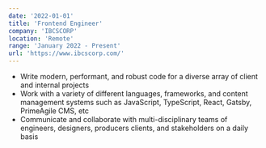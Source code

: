 ```yaml
---
date: '2022-01-01'
title: 'Frontend Engineer'
company: 'IBCSCORP'
location: 'Remote'
range: 'January 2022 - Present'
url: 'https://www.ibcscorp.com/'
---
```


- Write modern, performant, and robust code for a diverse array of client and internal projects
- Work with a variety of different languages, frameworks, and content management systems such as
  JavaScript, TypeScript, React, Gatsby, PrimeAgile CMS, etc
- Communicate and collaborate with multi-disciplinary teams of engineers, designers, producers clients, and stakeholders on a daily basis
